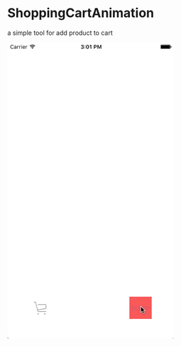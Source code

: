# ShoppingCartAnimation
a simple tool for add product to cart

![](https://github.com/qqcc1388/ShoppingCartAnimation/blob/master/Resource/ezgif.com-gif-maker.gif)
